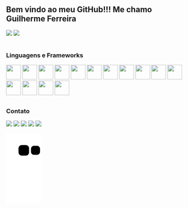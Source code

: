 ## Bem vindo ao meu GitHub!!! Me chamo Guilherme Ferreira 

<div>
  <img height='180em' src="https://github-readme-stats.vercel.app/api?username=GFerreira1902&show_icons=true&theme=chartreuse-dark">
  <img height='180em' src="https://github-readme-stats.vercel.app/api/top-langs/?username=GFerreira1902&theme=chartreuse-dark&layout=compact">
</div>

<div><br>
  <h3>Linguagens e Frameworks</h3>
  <img width="40" height="40" src="https://cdn.jsdelivr.net/gh/devicons/devicon/icons/javascript/javascript-original.svg" />
  <img width="40" height="40" src="https://cdn.jsdelivr.net/gh/devicons/devicon/icons/jquery/jquery-original.svg" />
  <img width="40" height="40" src="https://cdn.jsdelivr.net/gh/devicons/devicon/icons/html5/html5-original.svg" />
  <img width="40" height="40" src="https://cdn.jsdelivr.net/gh/devicons/devicon/icons/css3/css3-original.svg" />
  <img width="40" height="40" src="https://cdn.jsdelivr.net/gh/devicons/devicon/icons/sass/sass-original.svg" />
  <img width="40" height="40" src="https://cdn.jsdelivr.net/gh/devicons/devicon/icons/php/php-original.svg" />
  <img width="40" height="40" src="https://cdn.jsdelivr.net/gh/devicons/devicon/icons/symfony/symfony-original.svg" />
  <img width="40" height="40" src="https://cdn.jsdelivr.net/gh/devicons/devicon/icons/python/python-original.svg" />
  <img width="40" height="40" src="https://cdn.jsdelivr.net/gh/devicons/devicon/icons/nodejs/nodejs-original.svg" />
  <img width="40" height="40" src="https://cdn.jsdelivr.net/gh/devicons/devicon/icons/react/react-original.svg" />
  <img width="40" height="40" src="https://cdn.jsdelivr.net/gh/devicons/devicon/icons/redux/redux-original.svg" />
  <img width="40" height="40" src="https://cdn.jsdelivr.net/gh/devicons/devicon/icons/angularjs/angularjs-original.svg" />
  <img width="40" height="40" src="https://cdn.jsdelivr.net/gh/devicons/devicon/icons/ionic/ionic-original.svg" />
  <img width="40" height="40" src="https://cdn.jsdelivr.net/gh/devicons/devicon/icons/flutter/flutter-original.svg" />
  <img width="40" height="40" src="https://cdn.jsdelivr.net/gh/devicons/devicon/icons/java/java-original.svg" />
          
</div>

##

<div>
  <h3>Contato</h3>
  <a href="mailto:contato@devguirrer@gmail.com" target="blank" ><img height="40" src="https://img.shields.io/badge/Gmail-D14836?style=for-the-badge&logo=gmail&logoColor=white"></a>
  <a href="https://t.me/GFerreira1902" target="blank"><img height="40" src="https://img.shields.io/badge/Telegram-2CA5E0?style=for-the-badge&logo=telegram&logoColor=white"></a>
  <a href="https://wa.me/5561999237869" target="blank"><img height="40" src="https://img.shields.io/badge/WhatsApp-25D366?style=for-the-badge&logo=whatsapp&logoColor=white"></a>
  <a href="https://www.instagram.com/gferreira_dfs/" target="blank"><img height="40" src="https://img.shields.io/badge/Instagram-E4405F?style=for-the-badge&logo=instagram&logoColor=white"></a>
  <a href="https://www.linkedin.com/in/devfullstack-guilherme-ferreira-/" target="blank"><img height="40" src="https://img.shields.io/badge/LinkedIn-0077B5?style=for-the-badge&logo=linkedin&logoColor=white"></a>
  
  ![Snake animation](https://github.com/GFerreira1902/GFerreira1902/blob/output/github-contribution-grid-snake.svg)
</div>

